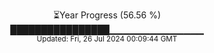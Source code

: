 <p align="center">
⏳Year Progress (56.56 %)<br>
████████████████▁▁▁▁▁▁▁▁▁▁▁▁▁▁ <br>
<sub>Updated: Fri, 26 Jul 2024 00:09:44 GMT</sub>
</p>

